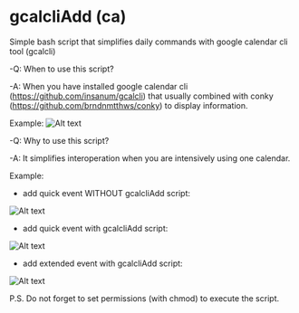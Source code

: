 # gcalcliAdd (ca)
Simple bash script that simplifies daily commands with google calendar cli tool (gcalcli)

-Q: When to use this script?

-A: When you have installed google calendar cli (https://github.com/insanum/gcalcli) that usually combined with conky (https://github.com/brndnmtthws/conky) to display information.


Example:
![Alt text](https://raw.githubusercontent.com/dmytroshytyi/gcalcliAdd/master/pics/Selection_181.jpg "gcalcli + conky ")

-Q: Why to use this script?

-A: It simplifies interoperation when you are intensively using one calendar.

Example:

- add quick event WITHOUT gcalcliAdd script:

![Alt text](https://raw.githubusercontent.com/dmytroshytyi/gcalcliAdd/master/pics/Selection_182.jpg "gcalcli raw")

- add quick event with gcalcliAdd script:

![Alt text](https://raw.githubusercontent.com/dmytroshytyi/gcalcliAdd/master/pics/Selection_183.jpg "gcalcliAdd script")

- add extended event with gcalcliAdd script:

![Alt text](https://raw.githubusercontent.com/dmytroshytyi/gcalcliAdd/master/pics/Selection_185.jpg "gcalcliAdd script")

P.S. Do not forget to set permissions (with chmod) to execute the script.
